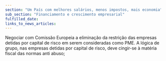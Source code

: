 ```yaml
---
section: "Um País com melhores salários, menos impostos, mais economia"
sub_section: "Financiamento e crescimento empresarial"
fulfilled_date:
links_to_news_articles:
---
```


Negociar com Comissão Europeia a eliminação da restrição das empresas detidas por capital de risco em serem consideradas como PME. A lógica de grupo, nas empresas detidas por capital de risco, deve cingir-se à matéria fiscal das normas anti abuso;
